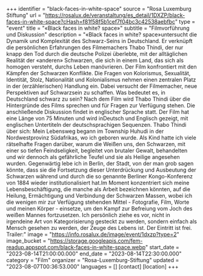 +++
identifier = "black-faces-in-white-space"
source = "Rosa Luxemburg Stiftung"
url = "https://rosalux.de/veranstaltung/es_detail/1DXZP/black-faces-in-white-space?cHash=f81f58f5b1cef7f04bc3c42538aebfbc"
type = "event"
title = "«Black faces in white? space»"
subtitle = "Filmvorführung und Diskussion"
description = "«Black faces in white? space»untersucht die Dynamik und Komplexität des Schwarz-Seins in Deutschland. Er verknüpft die persönlichen Erfahrungen des Filmemachers Thabo Thindi, der nur knapp den Tod durch die deutsche Polizei überlebte, mit der alltäglichen Realität der «anderen» Schwarzen, die sich in einem Land, das sich als homogen versteht, durchs Leben manövrieren. Der Film konfrontiert mit den Kämpfen der Schwarzen Konflikte. Die Fragen von Kolorismus, Sexualität, Identität, Stolz, Nationalität und Kolonialismus nehmen einen zentralen Platz in der (erzählerischen) Handlung ein.
Dabei versucht der Filmemacher, neue Perspektiven auf Schwarzsein zu schaffen.
Was bedeutet es, in Deutschland schwarz zu sein?
Nach dem Film wird Thabo Thindi über die Hintergründe des Films sprechen und für Fragen zur Verfügung stehen. Die anschließende Diskussion findet in englischer Sprache statt.
Der Film hat eine Länge von 75 Minuten und wird inDeutsch und Englisch gezeigt, mit englischen Untertiteln der deutschsprachigen Sequenzen.
Thabo Thindi über sich:
Mein Lebensweg begann im Township Huhudi in der Nordwestprovinz Südafrikas, wo ich geboren wurde. Als Kind hatte ich viele rätselhafte Fragen darüber, warum die Weißen uns, den Schwarzen, mit einer so tiefen Feindseligkeit, begleitet von brutaler Gewalt, behandelten und wir dennoch als gefährliche Teufel und sie als Heilige angesehen wurden. Gegenwärtig lebe ich in Berlin, der Stadt, von der man grob sagen könnte, dass sie die Fortsetzung dieser Unterdrückung und Ausbeutung der Schwarzen während und durch die so genannte Berliner Kongo-Konferenz von 1884 wieder institutionalisiert hat.Im Moment konzentriert sich meine Lebensbeschäftigung, die manche als Arbeit bezeichnen könnten, auf die Heilung, Ermächtigung und Verbindung der Schwarzen Massen, wobei ich die wenigen mir zur Verfügung stehenden Mittel - Fotografie, Film, Worte und meinen Körper - einsetze, um den Kampf zur Befreiung vom Joch des weißen Mannes fortzusetzen. Ich persönlich ziehe es vor, nicht in irgendeine Art von Kategorisierung gesteckt zu werden, sondern einfach als Mensch gesehen zu werden, der Zeuge des Lebens ist.
Der Eintritt ist frei.
Trailer:"
image = "https://info.rosalux.de/image/event/1dxzp?type=2"
image_bucket = "https://storage.googleapis.com/fem-readup.appspot.com/black-faces-in-white-space.webp"
start_date = "2023-08-14T21:00:00.000"
end_date = "2023-08-14T22:30:00.000"
category = "Film"
organizer = "Rosa-Luxemburg-Stiftung"
updated = "2023-08-07T00:36:53.000"
languages = []
[contact]
[location]
+++